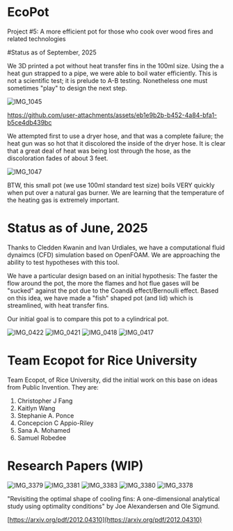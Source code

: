 # EcoPot
Project #5: A more efficient pot for those who cook over wood fires and related technologies

#Status as of September, 2025

We 3D printed a pot without heat transfer fins in the 100ml size. Using the a heat gun strapped
to a pipe, we were able to boil water efficiently. This is not a scientific test; it is prelude
to A-B testing. Nonetheless one must sometimes "play" to design the next step.


![IMG_1045](https://github.com/user-attachments/assets/13c94d47-ee11-4b70-8cf3-e61ead2679c0)


https://github.com/user-attachments/assets/eb1e9b2b-b452-4a84-bfa1-b5ce4db439bc

We attempted first to use a dryer hose, and that was a complete failure; the heat gun was so hot that 
it discolored the inside of the dryer hose. It is clear that a great deal of heat was being lost through
the hose, as the discoloration fades of about 3 feet.

![IMG_1047](https://github.com/user-attachments/assets/50165534-cee1-422f-9e66-6b1c08312df6)

BTW, this small pot (we use 100ml standard test size) boils VERY quickly when put over a natural gas 
burner. We are learning that the temperature of the heating gas is extremely important.


# Status as of June, 2025

Thanks to Cledden Kwanin and Ivan Urdiales, we have a computational fluid dynaimcs (CFD) simulation
based on OpenFOAM. We are approaching the ability to test hypotheses with this tool.

We have a particular design based on an initial hypothesis: The faster the flow around the pot,
the more the flames and hot flue gases will be "sucked" against the pot due to the Coandă effect/Bernoulli 
effect. Based on this idea, we have made a "fish" shaped pot (and lid) which is streamlined,
with heat transfer fins. 

Our initial goal is to compare this pot to a cylindrical pot.

![IMG_0422](https://github.com/user-attachments/assets/f064e68d-c3c8-453a-ab46-8c5241dd8bff)
![IMG_0421](https://github.com/user-attachments/assets/24c9a17f-f34f-4c5c-85bc-9c41c8c4102f)
![IMG_0418](https://github.com/user-attachments/assets/c2521fd1-0f5f-4996-ba93-3304cebf6434)
![IMG_0417](https://github.com/user-attachments/assets/b74e1eef-d8a5-46e1-b05d-4fd755c0d1a7)

# Team Ecopot for Rice University

Team Ecopot, of Rice University, did the initial work on this base on ideas from Public Invention.
They are:

1. Christopher J Fang
1. Kaitlyn Wang
1. Stephanie A. Ponce
1. Concepcion C Appio-Riley
1. Sana A. Mohamed
1. Samuel Robedee

# Research Papers (WIP)

![IMG_3379](https://github.com/user-attachments/assets/9b726f06-ea84-4415-9bff-33a4e8df840c)
![IMG_3381](https://github.com/user-attachments/assets/f0838f0b-cb18-42c0-907f-f58b19a66e4d)
![IMG_3383](https://github.com/user-attachments/assets/a0b6a724-6228-44dd-989c-dc8f506e6d80)
![IMG_3380](https://github.com/user-attachments/assets/1a31a44e-61e7-4635-bfed-c08b134adf84)
![IMG_3378](https://github.com/user-attachments/assets/9749bbba-e7cd-4534-8f78-05e3d0269e81)


"Revisiting the optimal shape of cooling fins: A one-dimensional analytical study using optimality conditions" by
Joe Alexandersen and Ole Sigmund.

[https://arxiv.org/pdf/2012.04310](https://arxiv.org/pdf/2012.04310)

